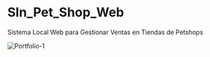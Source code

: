 # Sln_Pet_Shop_Web
Sistema Local Web para Gestionar Ventas en Tiendas de Petshops


![Portfolio-1](https://user-images.githubusercontent.com/45721547/187299534-63e42648-b5be-4b4f-8db1-3556a6ebff52.gif)
